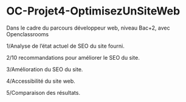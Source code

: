 # OC-Projet4-OptimisezUnSiteWeb
Dans le cadre du parcours développeur web, niveau Bac+2, avec Openclassrooms

<p>1/Analyse de l’état actuel de SEO du site fourni.</p>
<p>2/10 recommandations pour améliorer le SEO du site. </p>
<p>3/Amélioration du SEO du site.</p>
<p>4/Accessibilité du site web.</p>
<p>5/Comparaison des résultats. </p>
